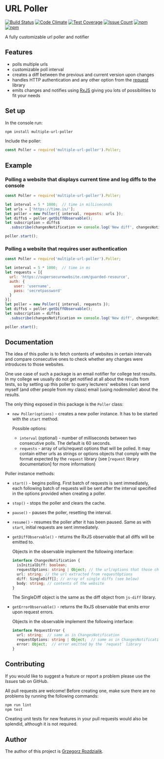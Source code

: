 # URL Poller

[![Build Status](https://travis-ci.org/Gelio/url-poller.svg?branch=master)](https://travis-ci.org/Gelio/url-poller)
[![Code Climate](https://codeclimate.com/github/Gelio/url-poller/badges/gpa.svg)](https://codeclimate.com/github/Gelio/url-poller)
[![Test Coverage](https://codeclimate.com/github/Gelio/url-poller/badges/coverage.svg)](https://codeclimate.com/github/Gelio/url-poller/coverage)
[![Issue Count](https://codeclimate.com/github/Gelio/url-poller/badges/issue_count.svg)](https://codeclimate.com/github/Gelio/url-poller)
[![npm](https://img.shields.io/npm/dm/multiple-url-poller.svg)](https://www.npmjs.com/package/multiple-url-poller)
[![npm](https://img.shields.io/npm/v/multiple-url-poller.svg)](https://www.npmjs.com/package/multiple-url-poller)

A fully customizable url poller and notifier

## Features

* polls multiple urls
* customizable poll interval
* creates a diff between the previous and current version upon changes
* handles HTTP authentication and any other option from
  the [request](https://github.com/request/request) library
* emits changes and notifies using [RxJS](https://github.com/ReactiveX/RxJS)
  giving you lots of possibilities to fit your needs

## Set up

In the console run:

``` bash
npm install multiple-url-poller
```

Include the poller:

``` javascript
const Poller = require('multiple-url-poller').Poller;
```

## Example

### Polling a website that displays current time and log diffs to the console

``` javascript
const Poller = require('multiple-url-poller').Poller;

let interval = 5 * 1000;  // time in milLiseconds
let urls = ['https://time.is/'];
let poller = new Poller({ interval, requests: urls });
let diffs$ = poller.getDiffObservable();
let subscription = diffs$
  .subscribe(changesNotification => console.log('New diff', changesNotification.diff));

poller.start();
```


### Polling a website that requires user authentication

``` javascript
const Poller = require('multiple-url-poller').Poller;

let interval = 5 * 1000;  // time in ms
let requests = [{
  url: 'https://supersecurewebsite.com/guarded-resource',
  auth: {
    user: 'username',
    pass: 'secretpassword'
  }
}];
let poller = new Poller({ interval, requests });
let diffs$ = poller.getDiffObservable();
let subscription = diffs$
  .subscribe(changesNotification => console.log('New diff', changesNotification.diff));

poller.start();
```

## Documentation

The idea of this poller is to fetch contents of websites in certain intervals and
compare consecutive ones to check whether any changes were introduces to those websites.

One use case of such a package is an email notifier for college test results.
In my college we usually do not get notified at all about the results from tests,
so by setting up this poller to query lecturers' websites I can send myself (and other people
from my class) email (using _nodemailer_) about the results.

The only thing exposed in this package is the `Poller` class:

* `new Poller(options)` - creates a new poller instance. It has to be started
  with the `start` method.

  Possible options:
  * `interval` (optional) - number of milliseconds between two consecutive polls.
  The default is 60 seconds.
  * `requests` - array of urls/request options that will be polled.
  It may contain either urls as strings or options objects that comply with
  the format expected by the `request` library (see [`request` library documentation]
  for more information)

Poller instance methods:

* `start()` - begins polling. First batch of requests is sent immediately, each following
  batch of requests will be sent after the interval specified in the options provided
  when creating a poller.
* `stop()` - stops the poller and clears the cache.
* `pause()` - pauses the poller, resetting the interval.
* `resume()` - resumes the poller after it has been paused. Same as with `start`,
  initial requests are sent immediately.
* `getDiffObservable()` - returns the RxJS observable that all diffs will be emitted to.

  Objects in the observable implement the following interface:
  ``` typescript
  interface ChangesNotification {
    isInitialDiff: boolean;
    requestOptions: string | Object; // the url/options that those changes came from
    url: string; // the url extracted from requestOptions
    diff: SingleDiff[]; // array of single diffs (see below)
    body: string; // contents of the website
  }
  ```

  The SingleDiff object is the same as the diff object from `js-diff` library.

* `getErrorObservable()` - returns the RxJS observable that emits error upon request errors.

  Objects in the observable implement the following interface:
  ``` typescript
  interface RequestError {
    url: string;  // same as in ChangesNotification
    requestOptions: string | Object;  // same as in ChangesNotification
    error: Object;  // error emitted by the `request` library
  }
  ```

## Contributing

If you would like to suggest a feature or report a problem please use the *Issues* tab on GitHub.

All pull requests are welcome! Before creating one, make sure there are no problems by running
the following commands:

``` bash
npm run lint
npm test
```

Creating unit tests for new features in your pull requests would also be splendid, although it is
not required.


## Author

The author of this project is [Grzegorz Rozdzialik](https://github.com/Gelio).
